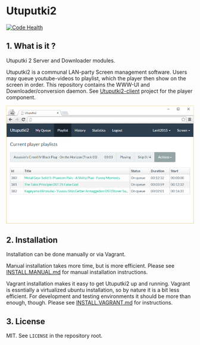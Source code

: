 # Utuputki2

[![Code Health](https://landscape.io/github/katajakasa/Utuputki2/master/landscape.svg?style=flat)](https://landscape.io/github/katajakasa/Utuputki2/master)

## 1. What is it ?

Utuputki 2 Server and Downloader modules.

Utuputki2 is a communal LAN-party Screen management software. Users may queue youtube-videos to playlist, which the player
then show on the screen in order. This repository contains the WWW-UI and Downloader/conversion daemon. See
[Utuputki2-client](https://github.com/katajakasa/utuputki2-client) project for the player component.

![Screenshot](https://raw.githubusercontent.com/katajakasa/Utuputki2/master/media/screen.png)

## 2. Installation

Installation can be done manually or via Vagrant.

Manual installation takes more time, but is more efficient. Please see
[INSTALL.MANUAL.md](https://github.com/katajakasa/Utuputki2/blob/master/INSTALL.MANUAL.md) for manual installation
instructions.

Vagrant installation makes it easy to get Utuputki2 up and running. Vagrant is essntially a virtualized ubuntu
installation, so by nature it is a bit less efficient. For development and testing environments
it should be more than enough, though. Please see
[INSTALL.VAGRANT.md](https://github.com/katajakasa/Utuputki2/blob/master/INSTALL.VAGRANT.md) for instructions.

## 3. License

MIT. See `LICENSE` in the repository root.
